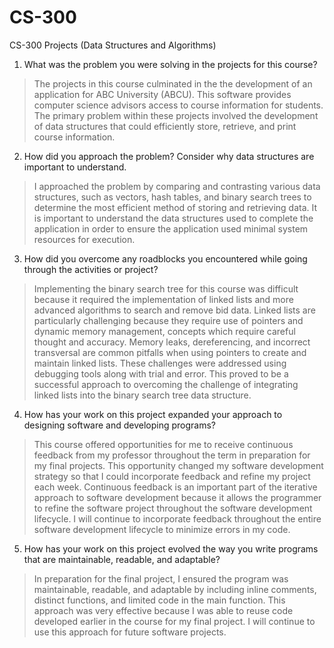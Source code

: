 # CS-300
CS-300 Projects (Data Structures and Algorithms)
1. What was the problem you were solving in the projects for this course?
> The projects in this course culminated in the the development of an application for ABC University (ABCU). This software provides computer science advisors access to course information for students. The primary problem within these projects involved the development of data structures that could efficiently store, retrieve, and print course information. 

2. How did you approach the problem? Consider why data structures are important to understand.
> I approached the problem by comparing and contrasting various data structures, such as vectors, hash tables, and binary search trees to determine the most efficient method of storing and retrieving data. It is important to understand the data structures used to complete the application in order to ensure the application used minimal system resources for execution.

3. How did you overcome any roadblocks you encountered while going through the activities or project?
> Implementing the binary search tree for this course was difficult because it required the implementation of linked lists and more advanced algorithms to search and remove bid data. Linked lists are particularly challenging because they require use of pointers and dynamic memory management, concepts which require careful thought and accuracy. Memory leaks, dereferencing, and incorrect transversal are common pitfalls when using pointers to create and maintain linked lists. These challenges were addressed using debugging tools along with trial and error. This proved to be a successful approach to overcoming the challenge of integrating linked lists into the binary search tree data structure.

4. How has your work on this project expanded your approach to designing software and developing programs?
> This course offered opportunities for me to receive continuous feedback from my professor throughout the term in preparation for my final projects. This opportunity changed my software development strategy so that I could incorporate feedback and refine my project each week. Continuous feedback is an important part of the iterative approach to software development because it allows the programmer to refine the software project throughout the software development lifecycle. I will continue to incorporate feedback throughout the entire software development lifecycle to minimize errors in my code.

5. How has your work on this project evolved the way you write programs that are maintainable, readable, and adaptable?
> In preparation for the final project, I ensured the program was maintainable, readable, and adaptable by including inline comments, distinct functions, and limited code in the main function. This approach was very effective because I was able to reuse code developed earlier in the course for my final project. I will continue to use this approach for future software projects. 
